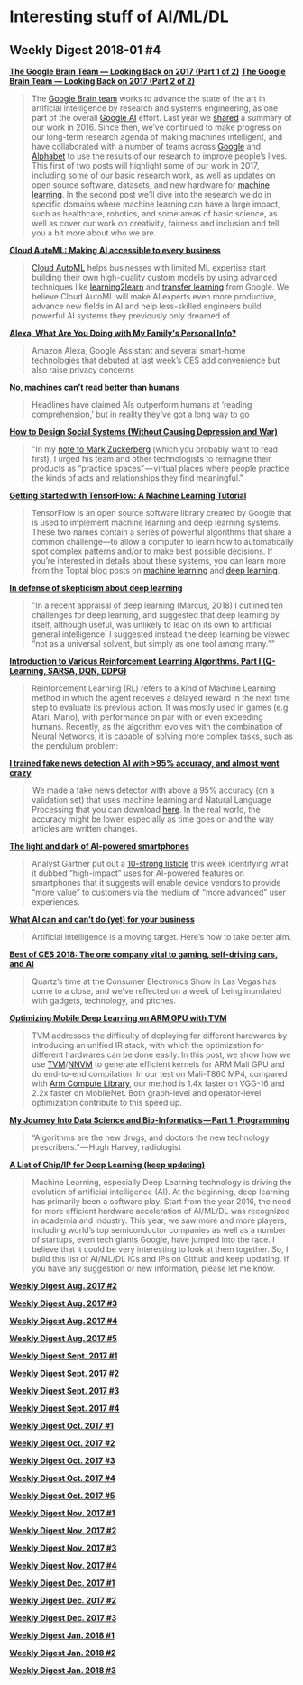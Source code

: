 # Interesting stuff of AI/ML/DL

## Weekly Digest 2018-01 \#4

**[The Google Brain Team — Looking Back on 2017 (Part 1 of 2)](https://research.googleblog.com/2018/01/the-google-brain-team-looking-back-on.html)**
**[The Google Brain Team — Looking Back on 2017 (Part 2 of 2)](https://research.googleblog.com/2018/01/the-google-brain-team-looking-back-on_12.html)**
> The [Google Brain team](https://g.co/brain) works to advance the state of the art in artificial intelligence by research and systems engineering, as one part of the overall [Google AI](https://ai.google/) effort. Last year we [shared](https://research.googleblog.com/2017/01/the-google-brain-team-looking-back-on.html) a summary of our work in 2016. Since then, we’ve continued to make progress on our long-term research agenda of making machines intelligent, and have collaborated with a number of teams across [Google](https://research.google.com/) and [Alphabet](https://abc.xyz/) to use the results of our research to improve people’s lives. This first of two posts will highlight some of our work in 2017, including some of our basic research work, as well as updates on open source software, datasets, and new hardware for [machine learning](https://en.wikipedia.org/wiki/Machine_learning). In the second post we’ll dive into the research we do in specific domains where machine learning can have a large impact, such as healthcare, robotics, and some areas of basic science, as well as cover our work on creativity, fairness and inclusion and tell you a bit more about who we are.

**[Cloud AutoML: Making AI accessible to every business](https://www.blog.google/topics/google-cloud/cloud-automl-making-ai-accessible-every-business/)**
> [Cloud AutoML](https://cloud.google.com/automl/) helps businesses with limited ML expertise start building their own high-quality custom models by using advanced techniques like [learning2learn](https://www.safaribooksonline.com/library/view/oreilly-artificial-intelligence/9781491985250/video314918.html) and [transfer learning](https://en.wikipedia.org/wiki/Transfer_learning) from Google. We believe Cloud AutoML will make AI experts even more productive, advance new fields in AI and help less-skilled engineers build powerful AI systems they previously only dreamed of.

**[Alexa, What Are You Doing with My Family's Personal Info?](https://www.scientificamerican.com/article/alexa-what-are-you-doing-with-my-familys-personal-info/)**
> Amazon Alexa, Google Assistant and several smart-home technologies that debuted at last week’s CES add convenience but also raise privacy concerns

**[No, machines can’t read better than humans](https://www.theverge.com/2018/1/17/16900292/ai-reading-comprehension-machines-humans)**
> Headlines have claimed AIs outperform humans at ‘reading comprehension,’ but in reality they’ve got a long way to go

**[How to Design Social Systems (Without Causing Depression and War)](https://medium.com/what-to-build/how-to-design-social-systems-without-causing-depression-and-war-3c3f8e0226d1)**
> "In my [note to Mark Zuckerberg](https://medium.com/what-to-build/dear-zuck-fd25ecb1aa5a) (which you probably want to read first), I urged his team and other technologists to reimagine their products as “practice spaces” — virtual places where people practice the kinds of acts and relationships they find meaningful."

**[Getting Started with TensorFlow: A Machine Learning Tutorial](https://www.toptal.com/machine-learning/tensorflow-machine-learning-tutorial)**
> TensorFlow is an open source software library created by Google that is used to implement machine learning and deep learning systems. These two names contain a series of powerful algorithms that share a common challenge—to allow a computer to learn how to automatically spot complex patterns and/or to make best possible decisions.
> If you’re interested in details about these systems, you can learn more from the Toptal blog posts on [machine learning](https://www.toptal.com/machine-learning/machine-learning-theory-an-introductory-primer) and [deep learning](https://www.toptal.com/machine-learning/an-introduction-to-deep-learning-from-perceptrons-to-deep-networks).

**[In defense of skepticism about deep learning](https://medium.com/@GaryMarcus/in-defense-of-skepticism-about-deep-learning-6e8bfd5ae0f1)**
> "In a recent appraisal of deep learning (Marcus, 2018) I outlined ten challenges for deep learning, and suggested that deep learning by itself, although useful, was unlikely to lead on its own to artificial general intelligence. I suggested instead the deep learning be viewed “not as a universal solvent, but simply as one tool among many.”"

**[Introduction to Various Reinforcement Learning Algorithms. Part I (Q-Learning, SARSA, DQN, DDPG)](https://towardsdatascience.com/introduction-to-various-reinforcement-learning-algorithms-i-q-learning-sarsa-dqn-ddpg-72a5e0cb6287)**
> Reinforcement Learning (RL) refers to a kind of Machine Learning method in which the agent receives a delayed reward in the next time step to evaluate its previous action. It was mostly used in games (e.g. Atari, Mario), with performance on par with or even exceeding humans. Recently, as the algorithm evolves with the combination of Neural Networks, it is capable of solving more complex tasks, such as the pendulum problem:

**[I trained fake news detection AI with >95% accuracy, and almost went crazy](https://towardsdatascience.com/i-trained-fake-news-detection-ai-with-95-accuracy-and-almost-went-crazy-d10589aa57c)**
>  We made a fake news detector with above a 95% accuracy (on a validation set) that uses machine learning and Natural Language Processing that you can download [here](https://goo.gl/2cvBmp). In the real world, the accuracy might be lower, especially as time goes on and the way articles are written changes.

**[The light and dark of AI-powered smartphones](https://techcrunch.com/2018/01/06/the-light-and-dark-of-ai-powered-smartphones)**
> Analyst Gartner put out a [10-strong listicle](https://www.gartner.com/document/3840591) this week identifying what it dubbed “high-impact” uses for AI-powered features on smartphones that it suggests will enable device vendors to provide “more value” to customers via the medium of “more advanced” user experiences.

**[What AI can and can’t do (yet) for your business](https://www.mckinsey.com/business-functions/mckinsey-analytics/our-insights/what-ai-can-and-cant-do-yet-for-your-business)**
> Artificial intelligence is a moving target. Here’s how to take better aim.

**[Best of CES 2018: The one company vital to gaming, self-driving cars, and AI](https://qz.com/1179116/best-of-ces-2018-nvidias-chips-googles-thirst-razers-project-linda-riding-modobag)**
> Quartz’s time at the Consumer Electronics Show in Las Vegas has come to a close, and we’ve reflected on a week of being inundated with gadgets, technology, and pitches.

**[Optimizing Mobile Deep Learning on ARM GPU with TVM](http://tvmlang.org/2018/01/16/opt-mali-gpu.html)**
> TVM addresses the difficulty of deploying for different hardwares by introducing an unified IR stack, with which the optimization for different hardwares can be done easily. In this post, we show how we use [TVM](http://tvmlang.org/2017/08/17/tvm-release-announcement.html)/[NNVM](http://tvmlang.org/2017/10/06/nnvm-compiler-announcement.html) to generate efficient kernels for ARM Mali GPU and do end-to-end compilation. In our test on Mali-T860 MP4, compared with [Arm Compute Library](https://developer.arm.com/technologies/compute-library), our method is 1.4x faster on VGG-16 and 2.2x faster on MobileNet. Both graph-level and operator-level optimization contribute to this speed up.

**[My Journey Into Data Science and Bio-Informatics — Part 1: Programming](https://towardsdatascience.com/my-journey-into-data-science-and-bio-informatics-749ece4d8860)**
> “Algorithms are the new drugs, and doctors the new technology prescribers.” — Hugh Harvey, radiologist

**[A List of Chip/IP for Deep Learning (keep updating)](https://basicmi.github.io/Deep-Learning-Processor-List/)**
> Machine Learning, especially Deep Learning technology is driving the evolution of artificial intelligence (AI). At the beginning, deep learning has primarily been a software play. Start from the year 2016, the need for more efficient hardware acceleration of AI/ML/DL was recognized in academia and industry. This year, we saw more and more players, including world’s top semiconductor companies as well as a number of startups, even tech giants Google, have jumped into the race. I believe that it could be very interesting to look at them together. So, I build this list of AI/ML/DL ICs and IPs on Github and keep updating. If you have any suggestion or new information, please let me know.

**[Weekly Digest Aug. 2017 \#2](https://github.com/basicmi/Machine-Learning-Articles/blob/master/WeeklyDigest2017-08_2.md)**

**[Weekly Digest Aug. 2017 \#3](https://github.com/basicmi/Machine-Learning-Articles/blob/master/WeeklyDigest2017-08_3.md)**

**[Weekly Digest Aug. 2017 \#4](https://github.com/basicmi/Machine-Learning-Articles/blob/master/WeeklyDigest2017-08_4.md)**

**[Weekly Digest Aug. 2017 \#5](https://github.com/basicmi/Machine-Learning-Articles/blob/master/WeeklyDigest2017-08_5.md)**

**[Weekly Digest Sept. 2017 \#1](https://github.com/basicmi/Machine-Learning-Articles/blob/master/WeeklyDigest2017-09_1.md)**

**[Weekly Digest Sept. 2017 \#2](https://github.com/basicmi/Machine-Learning-Articles/blob/master/WeeklyDigest2017-09_2.md)**

**[Weekly Digest Sept. 2017 \#3](https://github.com/basicmi/Machine-Learning-Articles/blob/master/WeeklyDigest2017-09_3.md)**

**[Weekly Digest Sept. 2017 \#4](https://github.com/basicmi/Machine-Learning-Articles/blob/master/WeeklyDigest2017-09_4.md)**

**[Weekly Digest Oct. 2017 \#1](https://github.com/basicmi/Machine-Learning-Articles/blob/master/WeeklyDigest2017-10_1.md)**

**[Weekly Digest Oct. 2017 \#2](https://github.com/basicmi/Machine-Learning-Articles/blob/master/WeeklyDigest2017-10_2.md)**

**[Weekly Digest Oct. 2017 \#3](https://github.com/basicmi/Machine-Learning-Articles/blob/master/WeeklyDigest2017-10_3.md)**

**[Weekly Digest Oct. 2017 \#4](https://github.com/basicmi/Machine-Learning-Articles/blob/master/WeeklyDigest2017-10_4.md)**

**[Weekly Digest Oct. 2017 \#5](https://github.com/basicmi/Machine-Learning-Articles/blob/master/WeeklyDigest2017-10_5.md)**

**[Weekly Digest Nov. 2017 \#1](https://github.com/basicmi/Machine-Learning-Articles/blob/master/WeeklyDigest2017-11_1.md)**

**[Weekly Digest Nov. 2017 \#2](https://github.com/basicmi/Machine-Learning-Articles/blob/master/WeeklyDigest2017-11_2.md)**

**[Weekly Digest Nov. 2017 \#3](https://github.com/basicmi/Machine-Learning-Articles/blob/master/WeeklyDigest2017-11_3.md)**

**[Weekly Digest Nov. 2017 \#4](https://github.com/basicmi/Machine-Learning-Articles/blob/master/WeeklyDigest2017-11_4.md)**

**[Weekly Digest Dec. 2017 \#1](https://github.com/basicmi/Machine-Learning-Articles/blob/master/WeeklyDigest2017-12_1.md)**

**[Weekly Digest Dec. 2017 \#2](https://github.com/basicmi/Machine-Learning-Articles/blob/master/WeeklyDigest2017-12_2.md)**

**[Weekly Digest Dec. 2017 \#3](https://github.com/basicmi/Machine-Learning-Articles/blob/master/WeeklyDigest2017-12_3.md)**

**[Weekly Digest Jan. 2018 \#1](https://github.com/basicmi/Machine-Learning-Articles/blob/master/WeeklyDigest2018-01_1.md)**

**[Weekly Digest Jan. 2018 \#2](https://github.com/basicmi/Machine-Learning-Articles/blob/master/WeeklyDigest2018-01_2.md)**

**[Weekly Digest Jan. 2018 \#3](https://github.com/basicmi/Machine-Learning-Articles/blob/master/WeeklyDigest2018-01_3.md)**
